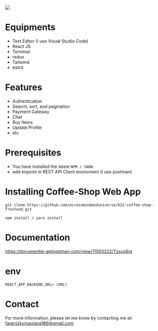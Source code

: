 ![](https://i.imgur.com/lgZzsAs.jpg)


# Equipments
* Text Editor (I use Visual Studio Code)
* React JS
* Terminal
* redux
* Tailwind
* eslint

# Features
* Authentication
* Search, sort, and pagination
* Payment Gateway
* Chat
* Buy Items
* Update Profile
* etc

# Prerequisites
* You have installed the latest `NPM / YARN`
* add enpoint in REST API Client enviroment (I use postman)

# Installing Coffee-Shop Web App

```
git clone https://github.com/acrossmindanduniverse/b22-coffee-shop-frontend.git

npm install / yarn install
```

# Documentation
https://documenter.getpostman.com/view/11593322/Tzscp6iq

# env
```REACT_APP_BACKEND_URL= (URL)```

# Contact
For more information, please let me know by contacting me at: fajarrizkymaulana186@gmail.com